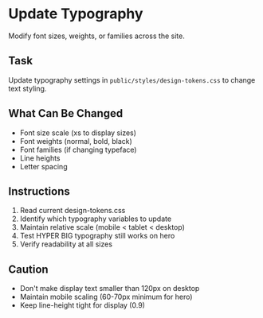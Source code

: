 # Update Typography

Modify font sizes, weights, or families across the site.

## Task
Update typography settings in `public/styles/design-tokens.css` to change text styling.

## What Can Be Changed
- Font size scale (xs to display sizes)
- Font weights (normal, bold, black)
- Font families (if changing typeface)
- Line heights
- Letter spacing

## Instructions
1. Read current design-tokens.css
2. Identify which typography variables to update
3. Maintain relative scale (mobile < tablet < desktop)
4. Test HYPER BIG typography still works on hero
5. Verify readability at all sizes

## Caution
- Don't make display text smaller than 120px on desktop
- Maintain mobile scaling (60-70px minimum for hero)
- Keep line-height tight for display (0.9)
